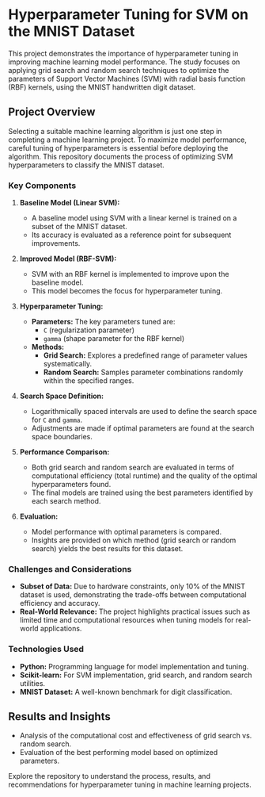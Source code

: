 # Hyperparameter Tuning for SVM on the MNIST Dataset  

This project demonstrates the importance of hyperparameter tuning in improving machine learning model performance. The study focuses on applying grid search and random search techniques to optimize the parameters of Support Vector Machines (SVM) with radial basis function (RBF) kernels, using the MNIST handwritten digit dataset.  

## Project Overview  

Selecting a suitable machine learning algorithm is just one step in completing a machine learning project. To maximize model performance, careful tuning of hyperparameters is essential before deploying the algorithm. This repository documents the process of optimizing SVM hyperparameters to classify the MNIST dataset.  

### Key Components  

1. **Baseline Model (Linear SVM):**  
   - A baseline model using SVM with a linear kernel is trained on a subset of the MNIST dataset.  
   - Its accuracy is evaluated as a reference point for subsequent improvements.  

2. **Improved Model (RBF-SVM):**  
   - SVM with an RBF kernel is implemented to improve upon the baseline model.  
   - This model becomes the focus for hyperparameter tuning.  

3. **Hyperparameter Tuning:**  
   - **Parameters:** The key parameters tuned are:  
     - `C` (regularization parameter)  
     - `gamma` (shape parameter for the RBF kernel)  
   - **Methods:**  
     - **Grid Search:** Explores a predefined range of parameter values systematically.  
     - **Random Search:** Samples parameter combinations randomly within the specified ranges.  

4. **Search Space Definition:**  
   - Logarithmically spaced intervals are used to define the search space for `C` and `gamma`.  
   - Adjustments are made if optimal parameters are found at the search space boundaries.  

5. **Performance Comparison:**  
   - Both grid search and random search are evaluated in terms of computational efficiency (total runtime) and the quality of the optimal hyperparameters found.  
   - The final models are trained using the best parameters identified by each search method.  

6. **Evaluation:**  
   - Model performance with optimal parameters is compared.  
   - Insights are provided on which method (grid search or random search) yields the best results for this dataset.  

### Challenges and Considerations  

- **Subset of Data:** Due to hardware constraints, only 10% of the MNIST dataset is used, demonstrating the trade-offs between computational efficiency and accuracy.  
- **Real-World Relevance:** The project highlights practical issues such as limited time and computational resources when tuning models for real-world applications.  

### Technologies Used  

- **Python:** Programming language for model implementation and tuning.  
- **Scikit-learn:** For SVM implementation, grid search, and random search utilities.  
- **MNIST Dataset:** A well-known benchmark for digit classification.  

## Results and Insights  

- Analysis of the computational cost and effectiveness of grid search vs. random search.  
- Evaluation of the best performing model based on optimized parameters.  

Explore the repository to understand the process, results, and recommendations for hyperparameter tuning in machine learning projects.
